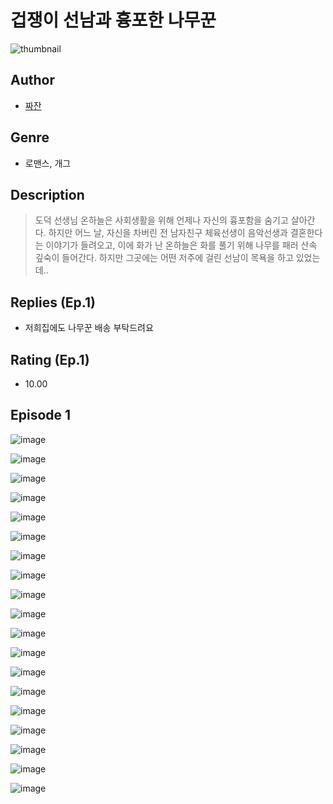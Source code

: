 # 겁쟁이 선남과 흉포한 나무꾼
![thumbnail](https://image-comic.pstatic.net/user_contents_data/challenge_comic/2023/05/24/294829/upload_7161067800330582324_480x623.jpeg)

## Author
- [짜잔](https://comic.naver.com/artistTitle?id=294829)

## Genre
- 로맨스, 개그

## Description
> 도덕 선생님 온하늘은 사회생활을 위해 언제나 자신의 흉포함을 숨기고 살아간다. 하지만 어느 날, 자신을 차버린 전 남자친구 체육선생이 음악선생과 결혼한다는 이야기가 들려오고, 이에 화가 난 온하늘은 화를 풀기 위해 나무를 패러 산속 깊숙이 들어간다. 하지만 그곳에는 어떤 저주에 걸린 선남이 목욕을 하고 있었는데..

## Replies (Ep.1)
- 저희집에도 나무꾼 배송 부탁드려요

## Rating (Ep.1)
- 10.00

## Episode 1
![image](https://image-comic.pstatic.net/user_contents_data/challenge_comic/2023/05/23/294829/upload_3702348353655485283.jpeg)

![image](https://image-comic.pstatic.net/user_contents_data/challenge_comic/2023/05/23/294829/upload_3977857375995703858.jpeg)

![image](https://image-comic.pstatic.net/user_contents_data/challenge_comic/2023/05/23/294829/upload_7148446700467807541.jpeg)

![image](https://image-comic.pstatic.net/user_contents_data/challenge_comic/2023/05/23/294829/upload_7291440378110030177.jpeg)

![image](https://image-comic.pstatic.net/user_contents_data/challenge_comic/2023/05/23/294829/upload_3616500689110459186.jpeg)

![image](https://image-comic.pstatic.net/user_contents_data/challenge_comic/2023/05/23/294829/upload_3630574631115829604.jpeg)

![image](https://image-comic.pstatic.net/user_contents_data/challenge_comic/2023/05/23/294829/upload_4123387636258005349.jpeg)

![image](https://image-comic.pstatic.net/user_contents_data/challenge_comic/2023/05/23/294829/upload_4051378608968773985.jpeg)

![image](https://image-comic.pstatic.net/user_contents_data/challenge_comic/2023/05/23/294829/upload_3630242364728293473.jpeg)

![image](https://image-comic.pstatic.net/user_contents_data/challenge_comic/2023/05/23/294829/upload_3617908265773708601.jpeg)

![image](https://image-comic.pstatic.net/user_contents_data/challenge_comic/2023/05/23/294829/upload_3918467466576278579.jpeg)

![image](https://image-comic.pstatic.net/user_contents_data/challenge_comic/2023/05/23/294829/upload_3907215948636109111.jpeg)

![image](https://image-comic.pstatic.net/user_contents_data/challenge_comic/2023/05/23/294829/upload_3559080871881488230.jpeg)

![image](https://image-comic.pstatic.net/user_contents_data/challenge_comic/2023/05/23/294829/upload_7017565220673774389.jpeg)

![image](https://image-comic.pstatic.net/user_contents_data/challenge_comic/2023/05/23/294829/upload_7365698995952890981.jpeg)

![image](https://image-comic.pstatic.net/user_contents_data/challenge_comic/2023/05/23/294829/upload_7149808788444374325.jpeg)

![image](https://image-comic.pstatic.net/user_contents_data/challenge_comic/2023/05/23/294829/upload_7076342729389859894.jpeg)

![image](https://image-comic.pstatic.net/user_contents_data/challenge_comic/2023/05/23/294829/upload_3473743579052205621.jpeg)

![image](https://image-comic.pstatic.net/user_contents_data/challenge_comic/2023/05/23/294829/upload_7003204318944833841.jpeg)
